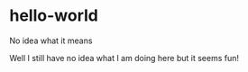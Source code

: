 # hello-world
No idea what it means

Well I still have no idea what I am doing here but it seems fun!
